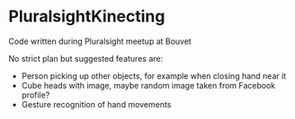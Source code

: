 # PluralsightKinecting
Code written during Pluralsight meetup at Bouvet

No strict plan but suggested features are:
* Person picking up other objects, for example when closing hand near it
* Cube heads with image, maybe random image taken from Facebook profile?
* Gesture recognition of hand movements
